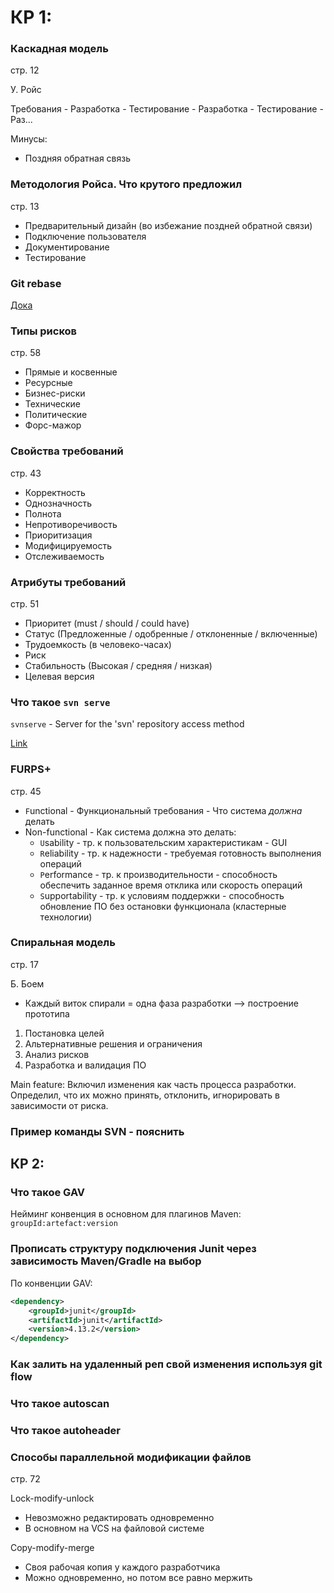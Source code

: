 # КР 1:

### Каскадная модель
стр. 12

У. Ройс

Требования - Разработка - Тестирование - Разработка - Тестирование - Раз...

Минусы:
- Поздняя обратная связь
### Методология Ройса. Что крутого предложил
стр. 13
- Предварительный дизайн (во избежание поздней обратной связи)
- Подключение пользователя
- Документирование
- Тестирование

### Git rebase
[Дока](https://git-scm.com/book/ru/v2/%D0%92%D0%B5%D1%82%D0%B2%D0%BB%D0%B5%D0%BD%D0%B8%D0%B5-%D0%B2-Git-%D0%9F%D0%B5%D1%80%D0%B5%D0%B1%D0%B0%D0%B7%D0%B8%D1%80%D0%BE%D0%B2%D0%B0%D0%BD%D0%B8%D0%B5)

### Типы рисков
стр. 58
- Прямые и косвенные
- Ресурсные
- Бизнес-риски
- Технические 
- Политические
- Форс-мажор

### Свойства требований
стр. 43
- Корректность
- Однозначность
- Полнота
- Непротиворечивость
- Приоритизация
- Модифицируемость
- Отслеживаемость

### Атрибуты требований
стр. 51
- Приоритет (must / should / could have)
- Статус (Предложенные / одобренные / отклоненные / включенные)
- Трудоемкость (в человеко-часах)
- Риск
- Стабильность (Высокая / средняя / низкая)
- Целевая версия
### Что такое `svn serve`
`svnserve` - Server for the 'svn' repository access method

[Link](https://www.opennet.ru/man.shtml?topic=svnserve&category=8&russian=2)
### FURPS+
стр. 45

- `F`unctional - Функциональный требования - Что система _должна_ делать
- Non-functional - Как система должна это делать:
    - `U`sability - тр. к пользовательским характеристикам - GUI
    - `R`eliability - тр. к надежности - требуемая готовность выполнения операций
    - `P`erformance - тр. к производительности - способность обеспечить заданное время отклика или скорость операций
    - `S`upportability - тр. к условиям поддержки - способность обновление ПО без остановки функционала (кластерные технологии)
    
### Спиральная модель
стр. 17

Б. Боем

- Каждый виток спирали = одна фаза разработки --> построение прототипа
1. Постановка целей
2. Альтернативные решения и ограничения
3. Анализ рисков
4. Разработка и валидация ПО

Main feature: Включил изменения как часть процесса разработки. 
Определил, что их можно принять, отклонить, игнорировать в зависимости от риска.

### Пример команды SVN - пояснить

## КР 2:

### Что такое GAV
Нейминг конвенция в основном для плагинов Maven: `groupId:artefact:version`

### Прописать структуру подключения Junit через зависимость Maven/Gradle на выбор
По конвенции GAV:
```xml
<dependency>
    <groupId>junit</groupId>
    <artifactId>junit</artifactId>
    <version>4.13.2</version>
</dependency>
```

### Как залить на удаленный реп свой изменения используя git flow

### Что такое autoscan

### Что такое autoheader

### Способы параллельной модификации файлов
стр. 72

Lock-modify-unlock
- Невозможно редактировать одновременно
- В основном на VCS на файловой системе

Copy-modify-merge
- Своя рабочая копия у каждого разработчика
- Можно одновременно, но потом все равно мержить